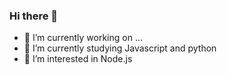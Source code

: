 ### Hi there 👋
- 🔭 I’m currently working on ...
- 🌱 I’m currently studying Javascript and python
- 🤔 I’m interested in Node.js
